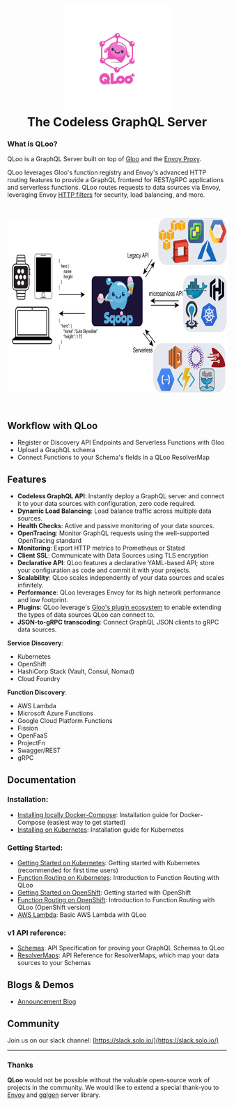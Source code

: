 

<h1 align="center">
    <img src="docs/QLoo.png" alt="QLoo" width="242" height="242"><br>
  The Codeless GraphQL Server
</h1>

### What is QLoo?

QLoo is a GraphQL Server built on top of [Gloo](https://github.com/solo-io/gloo) and the [Envoy Proxy](https://envoyproxy.io).

QLoo leverages Gloo's function registry and Envoy's advanced HTTP routing features to provide a GraphQL frontend
for REST/gRPC applications and serverless functions. QLoo routes requests to data sources via Envoy, leveraging 
Envoy [HTTP filters](https://www.envoyproxy.io/docs/envoy/latest/api-v2/config/filter/filter.html?highlight=http%20filter) 
for security, load balancing, and more.

<BR>
<p align="center">
<img src="docs/introduction/high_level_architecture.png" alt="QLoo" width="676" height="400">
</p>    
<BR>
    
## Workflow with QLoo
* Register or Discovery API Endpoints and Serverless Functions with Gloo
* Upload a GraphQL schema 
* Connect Functions to your Schema's fields in a QLoo ResolverMap

## Features
* **Codeless GraphQL API**: Instantly deploy a GraphQL server and connect it to your data sources with configuration,
zero code required.
* **Dynamic Load Balancing**: Load balance traffic across multiple data sources.
* **Health Checks**: Active and passive monitoring of your data sources.
* **OpenTracing**: Monitor GraphQL requests using the well-supported OpenTracing standard
* **Monitoring**: Export HTTP metrics to Prometheus or Statsd
* **Client SSL**: Communicate with Data Sources using TLS encryption 
* **Declarative API**: QLoo features a declarative YAML-based API; store your configuration as code and commit it with your projects.
* **Scalability**: QLoo scales independently of your data sources and scales infinitely.
* **Performance**: QLoo leverages Envoy for its high network performance and low footprint.
* **Plugins**: QLoo leverage's [Gloo's plugin ecosystem](https://gloo.solo.io/plugins/aws/) to enable extending the types
of data sources QLoo can connect to.
* **JSON-to-gRPC transcoding**: Connect GraphQL JSON clients to gRPC data sources.

**Service Discovery**:
* Kubernetes
* OpenShift
* HashiCorp Stack (Vault, Consul, Nomad)
* Cloud Foundry

**Function Discovery**:
* AWS Lambda
* Microsoft Azure Functions
* Google Cloud Platform Functions
* Fission
* OpenFaaS
* ProjectFn
* Swagger/REST
* gRPC

## Documentation

### Installation:
* [Installing locally Docker-Compose](docs/installation/kubernetes.md): Installation guide for Docker-Compose (easiest way to get started)
* [Installing on Kubernetes](docs/installation/kubernetes.md): Installation guide for Kubernetes

### Getting Started:
* [Getting Started on Kubernetes](docs/getting_started/kubernetes/1.md): Getting started with Kubernetes (recommended for first time users)
* [Function Routing on Kubernetes](docs/getting_started/kubernetes/2.md): Introduction to Function Routing with QLoo
* [Getting Started on OpenShift](docs/getting_started/openshift/1.md): Getting started with OpenShift
* [Function Routing on OpenShift](docs/getting_started/openshift/2.md): Introduction to Function Routing with QLoo (OpenShift version)
* [AWS Lambda](docs/getting_started/aws/lambda.md): Basic AWS Lambda with QLoo

### v1 API reference:
* [Schemas](docs/v1/schema.md): API Specification for proving your GraphQL Schemas to QLoo
* [ResolverMaps](docs/v1/resolver_map.md): API Reference for ResolverMaps, which map your data sources to your Schemas


Blogs & Demos
-----
* [Announcement Blog](https://medium.com/solo-io/TODO)

Community
-----
Join us on our slack channel: [https://slack.solo.io/](https://slack.solo.io/)

---

### Thanks

**QLoo** would not be possible without the valuable open-source work of projects in the community. We would like to extend 
a special thank-you to [Envoy](https://www.envoyproxy.io) and [gqlgen](https://github.com/vektah/gqlgen) server library.

